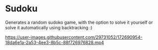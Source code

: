 # Sudoku

Generates a random sudoko game, with the option to solve it yourself or solve it automatically using backtracking :)



https://user-images.githubusercontent.com/29731052/172690954-18da6e1a-2a53-4ee3-8b5c-88f726976828.mp4

